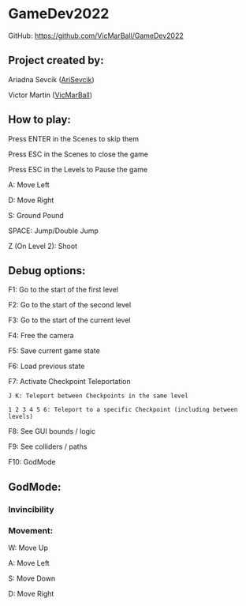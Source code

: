 # GameDev2022
GitHub: https://github.com/VicMarBall/GameDev2022

## Project created by:
Ariadna Sevcik ([AriSevcik](https://github.com/AriSevcik))

Victor Martin ([VicMarBall](https://github.com/VicMarBall))

## How to play: 
Press ENTER in the Scenes to skip them

Press ESC in the Scenes to close the game

Press ESC in the Levels to Pause the game

A: Move Left

D: Move Right

S: Ground Pound

SPACE: Jump/Double Jump

Z (On Level 2): Shoot

## Debug options: 
F1: Go to the start of the first level

F2: Go to the start of the second level

F3: Go to the start of the current level

F4: Free the camera

F5: Save current game state

F6: Load previous state

F7: Activate Checkpoint Teleportation
  
    J K: Teleport between Checkpoints in the same level
  
    1 2 3 4 5 6: Teleport to a specific Checkpoint (including between levels)

F8: See GUI bounds / logic

F9: See colliders / paths

F10: GodMode

## GodMode:
### Invincibility

### Movement: 
W: Move Up

A: Move Left

S: Move Down

D: Move Right


